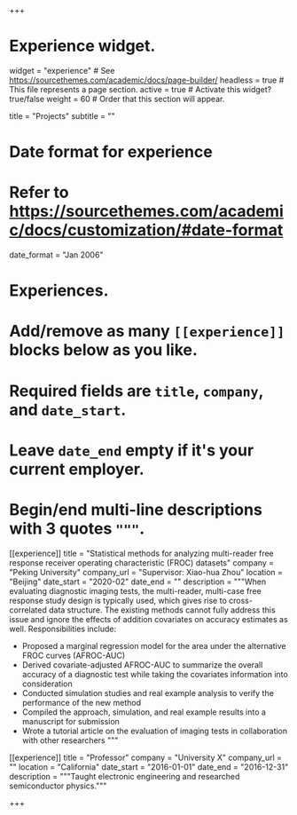 +++
# Experience widget.
widget = "experience"  # See https://sourcethemes.com/academic/docs/page-builder/
headless = true  # This file represents a page section.
active = true  # Activate this widget? true/false
weight = 60  # Order that this section will appear.

title = "Projects"
subtitle = ""

# Date format for experience
#   Refer to https://sourcethemes.com/academic/docs/customization/#date-format
date_format = "Jan 2006"

# Experiences.
#   Add/remove as many `[[experience]]` blocks below as you like.
#   Required fields are `title`, `company`, and `date_start`.
#   Leave `date_end` empty if it's your current employer.
#   Begin/end multi-line descriptions with 3 quotes `"""`.

[[experience]]
  title = "Statistical methods for analyzing multi-reader free response receiver operating characteristic (FROC) datasets"
  company = "Peking University"
  company_url = "Supervisor: Xiao-hua Zhou"
  location = "Beijing"
  date_start = "2020-02"
  date_end = ""
  description = """When evaluating diagnostic imaging tests, the multi-reader, multi-case free response study design is typically used, which gives rise to cross-correlated data structure. The existing methods cannot fully address this issue and ignore the effects of addition covariates on accuracy estimates as well.
  Responsibilities include:
  
  * Proposed a marginal regression model for the area under the alternative FROC curves (AFROC-AUC)
  * Derived covariate-adjusted AFROC-AUC to summarize the overall accuracy of a diagnostic test while taking the covariates information into consideration
  * Conducted simulation studies and real example analysis to verify the performance of the new method
  * Compiled the approach, simulation, and real example results into a manuscript for submission
  * Wrote a tutorial article on the evaluation of imaging tests in collaboration with other researchers
  """

[[experience]]
  title = "Professor"
  company = "University X"
  company_url = ""
  location = "California"
  date_start = "2016-01-01"
  date_end = "2016-12-31"
  description = """Taught electronic engineering and researched semiconductor physics."""

+++
